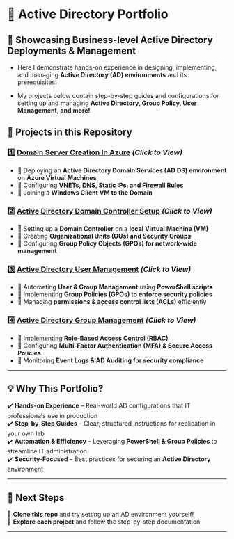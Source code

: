 # 🏢 **Active Directory Portfolio**  

<h2>🔹  Showcasing Business-level Active Directory Deployments & Management</h2>

- Here I demonstrate hands-on experience in designing, implementing, and managing **Active Directory (AD) environments** and its prerequisites! 

- My projects below contain step-by-step guides and configurations for setting up and managing **Active Directory, Group Policy, User Management, and more!** 



## 📌 **Projects in this Repository**  

### 1️⃣ [**Domain Server Creation In Azure**](https://github.com/cn205000/IT-Portfolio/tree/main/Active%20Directory/Azure-Domain-Setup)    *(Click to View)*  
- 🔹 Deploying an **Active Directory Domain Services (AD DS) environment** on **Azure Virtual Machines**  
- 🔹 Configuring **VNETs, DNS, Static IPs, and Firewall Rules**  
- 🔹 Joining a **Windows Client VM to the Domain**  

### 2️⃣ [**Active Directory Domain Controller Setup**](https://github.com/cn205000/IT-Portfolio/tree/main/Active%20Directory/ActiveDirectory-DomainSetup) *(Click to View)*  
- 🔹 Setting up a **Domain Controller** on a **local Virtual Machine (VM)**  
- 🔹 Creating **Organizational Units (OUs) and Security Groups**  
- 🔹 Configuring **Group Policy Objects (GPOs) for network-wide management**  

### 3️⃣ [**Active Directory User Management**](https://github.com/cn205000/IT-Portfolio/tree/main/Active%20Directory/ActiveDirectory-UserManagement) *(Click to View)*  
- 🔹 Automating **User & Group Management** using **PowerShell scripts**  
- 🔹 Implementing **Group Policies (GPOs) to enforce security policies**  
- 🔹 Managing **permissions & access control lists (ACLs)** efficiently  

### 4️⃣ [**Active Directory Group Management**](https://github.com/cn205000/IT-Portfolio/tree/main/Active%20Directory/ActiveDirectory-GPO-Management) *(Click to View)*  
- 🔹 Implementing **Role-Based Access Control (RBAC)**  
- 🔹 Configuring **Multi-Factor Authentication (MFA) & Secure Access Policies**  
- 🔹 Monitoring **Event Logs & AD Auditing for security compliance**  

---

## 💡 **Why This Portfolio?**  

✔️ **Hands-on Experience** – Real-world AD configurations that IT professionals use in production  
✔️ **Step-by-Step Guides** – Clear, structured instructions for replication in your own lab  
✔️ **Automation & Efficiency** – Leveraging **PowerShell & Group Policies** to streamline IT administration  
✔️ **Security-Focused** – Best practices for securing an **Active Directory** environment  


---

## 🚀 **Next Steps**  

💾 **Clone this repo** and try setting up an AD environment yourself!  
📖 **Explore each project** and follow the step-by-step documentation  

---
